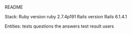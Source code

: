 README

Stack:
Ruby version ruby 2.7.4p191
Rails version Rails 6.1.4.1

Entities:
tests
questions
the answers
test result
users